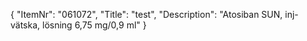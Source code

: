 {
  "ItemNr": "061072",
  "Title": "test",
  "Description": "Atosiban SUN, inj-vätska, lösning 6,75 mg/0,9 ml"
}